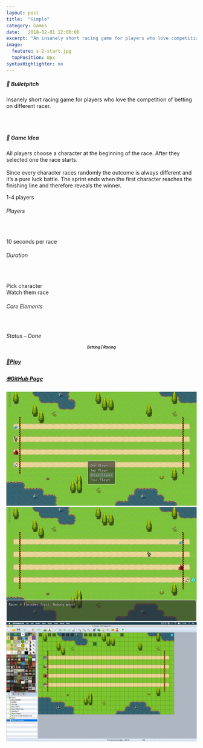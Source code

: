 ```yaml
---
layout: post
title:  "Simple"
category: Games
date:   2018-02-01 12:00:00
excerpt: "An insanely short racing game for players who love competition."
image:
  feature: s-2-start.jpg
  topPosition: 0px
syntaxHighlighter: no
---
```


<div class="card-wrapper text paddings">
  <h5>🚀 Bulletpitch</h5>
  <p>Insanely short racing game for players who love the competition of betting on different racer.</p>

  <br>
  <br>

  <h5>💭 Game Idea</h5>
  <p>
    All players choose a character at the beginning of the race. After they selected one the race starts.
    <br>
    <br>
    Since every character races randomly the outcome is always different and it’s a pure luck battle. The sprint ends when the first character reaches the finishing line and therefore reveals the winner.
  </p>
</div>

<div class="card-wrapper info paddings">
  <p>
    1-4 players
  </p>
  <h6>Players</h6>
  <br>
  <p>
    10 seconds per race
  </p>
  <h6>Duration</h6>
  <br>
  <p>
    Pick character
    <br>
    Watch them race
  </p>
  <h6>Core Elements</h6>
  <br>
  <p>
    <div class="bar">
      <div class="bar progress" style="width: 100%;"></div>
    </div>
  </p>
  <h6 style="margin: -2px 0 0 0;">Status – Done</h6>
</div>

<div class="card-wrapper genre paddings" style="text-align: center;">
  <h5 style="font-size: 70%; line-height: 1rem;">Betting | Racing</h5>
</div>

<div class="button-wrapper">
  <div class="buttons">
    <a href="https://feierabend-crew.com/games/simple/index.html" target="_blank">
      <div class="play-button interaction">
        <h5 style="line-height: 1.4rem;">🤘Play</h5>
      </div>
    </a>
    <div class="gap"></div>
    <a href="https://github.com/thomas-theux/Simple" target="_blank">
      <div class="git-button interaction">
        <h5 style="line-height: 1.3rem;">🤓GitHub Page</h5>
      </div>
    </a>
  </div>
</div>

<div class="card-wrapper picture">
  <a href="https://feierabend-crew.com/assets/images/games/s/s-2-start.jpg">
    <img src="assets/images/games/s/s-2-start.jpg" alt="Player selection">
  </a>
</div>

<div class="card-wrapper picture">
  <a href="https://feierabend-crew.com/assets/images/games/s/s-3-win.jpg">
    <img src="assets/images/games/s/s-3-win.jpg" alt="Player 4 wins the race">
  </a>
</div>

<div class="card-wrapper picture">
  <a href="https://feierabend-crew.com/assets/images/games/s/s-1-rmv.jpg">
    <img src="assets/images/games/s/s-1-rmv.jpg" alt="RPG Maker MV level editor">
  </a>
</div>